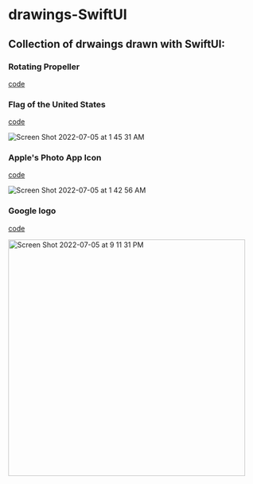# drawings-SwiftUI


## Collection of drwaings drawn with SwiftUI:

### Rotating Propeller

[code]()

### Flag of the United States

[code](https://github.com/seungjun-green/drawings-SwiftUI/tree/main/drawings-SwiftUI/Flag%20of%20the%20United%20States)

![Screen Shot 2022-07-05 at 1 45 31 AM](https://user-images.githubusercontent.com/60959924/177194219-8496fc83-088c-48f4-ae20-7ca7ae45a2bb.png)


### Apple's Photo App Icon

[code](https://github.com/seungjun-green/drawings-SwiftUI/tree/main/drawings-SwiftUI/PhotoAppIcon)

![Screen Shot 2022-07-05 at 1 42 56 AM](https://user-images.githubusercontent.com/60959924/177193935-9114dd25-22f8-44a8-9084-15ea3f1b27bb.png)


### Google logo

[code](https://github.com/seungjun-green/drawings-SwiftUI/tree/main/drawings-SwiftUI/GoogleLogo)

<img width="476" alt="Screen Shot 2022-07-05 at 9 11 31 PM" src="https://user-images.githubusercontent.com/60959924/177324399-13063c4a-3ceb-441e-b0b2-6384a55bacdf.png">
